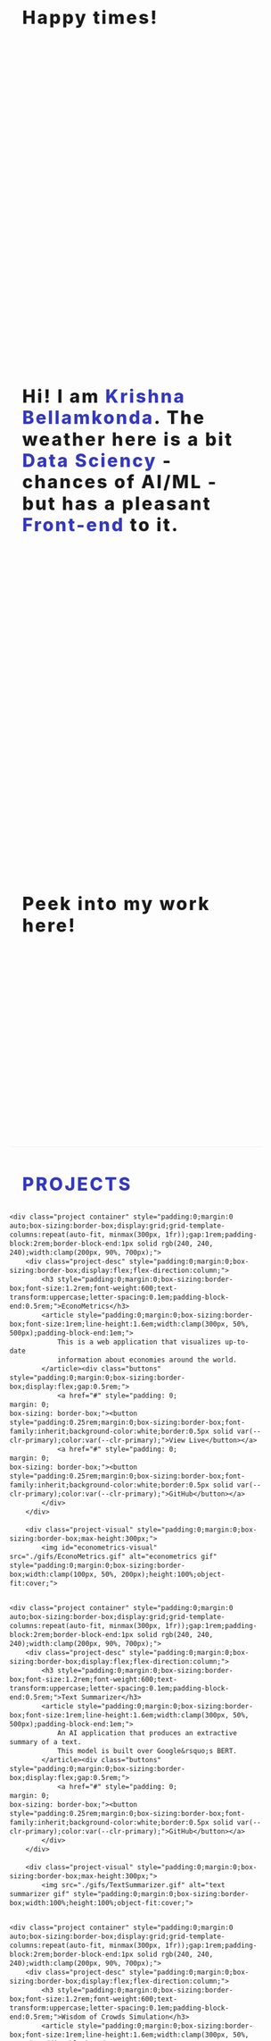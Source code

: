 <!DOCTYPE html>
<html lang="en" style="padding:0;margin:0;box-sizing:border-box;font-family:'Montserrat', sans-serif;font-size:16px;--clr-primary:#3439bd;">
<head style="padding: 0;
    margin: 0;
    box-sizing: border-box;">
<meta charset="UTF-8" style="padding: 0;
    margin: 0;
    box-sizing: border-box;">
<meta http-equiv="X-UA-Compatible" content="IE=edge" style="padding: 0;
    margin: 0;
    box-sizing: border-box;">
<meta name="viewport" content="width=device-width, initial-scale=1.0" style="padding: 0;
    margin: 0;
    box-sizing: border-box;">
<link rel="stylesheet" href="./index.css" style="padding: 0;
    margin: 0;
    box-sizing: border-box;">
<title style="padding: 0;
    margin: 0;
    box-sizing: border-box;">Github Profile</title>
<link rel="preconnect" href="https://fonts.googleapis.com" style="padding: 0;
    margin: 0;
    box-sizing: border-box;">
<link rel="preconnect" href="https://fonts.gstatic.com" crossorigin style="padding: 0;
    margin: 0;
    box-sizing: border-box;">
<link href="https://fonts.googleapis.com/css2?family=Montserrat&amp;display=swap" rel="stylesheet" style="padding: 0;
    margin: 0;
    box-sizing: border-box;">
</head>
<body style="padding: 0;
    margin: 0;
    box-sizing: border-box;">
 
   <section class="banner-page container" style="padding:0;margin:0 auto;box-sizing:border-box;padding-block:3rem;border-block-end:1px solid rgb(240, 240, 240);width:clamp(200px, 90%, 700px);min-height:60vh;display:flex;flex-direction:column;justify-content:space-around;"><article class="container" style="padding:0;margin:0 auto;box-sizing:border-box;font-size:1.8rem;line-height:1.2em;width:clamp(200px, 90%, 700px);letter-spacing:0.1em;"><h2 style="padding:0;margin:0;box-sizing:border-box;font-size:2rem;line-height:1.2em;font-weight:800;padding-block-end:1rem;">Happy times!</h2>
        </article><article class="container" style="padding:0;margin:0 auto;box-sizing:border-box;font-size:1.8rem;line-height:1.2em;width:clamp(200px, 90%, 700px);letter-spacing:0.1em;"><h2 style="padding:0;margin:0;box-sizing:border-box;font-size:2rem;line-height:1.2em;font-weight:800;padding-block-end:1rem;">Hi! I am <span style="padding:0;margin:0;box-sizing:border-box;color:var(--clr-primary);">Krishna Bellamkonda</span>.
                The weather here is a bit <span style="padding:0;margin:0;box-sizing:border-box;color:var(--clr-primary);">Data Sciency</span> - chances of AI/ML -
                but has a pleasant <span style="padding:0;margin:0;box-sizing:border-box;color:var(--clr-primary);">Front-end</span> to it.
            </h2>
        </article><article class="container" style="padding:0;margin:0 auto;box-sizing:border-box;font-size:1.8rem;line-height:1.2em;width:clamp(200px, 90%, 700px);letter-spacing:0.1em;"><h2 style="padding:0;margin:0;box-sizing:border-box;font-size:2rem;line-height:1.2em;font-weight:800;padding-block-end:1rem;">Peek into my work here!</h2>
        </article></section><section class="projects container" style="padding:0;margin:0 auto;box-sizing:border-box;padding-block:3rem;border-block-end:none;display:grid;width:clamp(200px, 90%, 700px);"><h2 class="title container" style="padding:0;margin:0 auto;box-sizing:border-box;font-size:2rem;line-height:1.2em;font-weight:800;padding-block-end:1rem;color:var(--clr-primary);width:clamp(200px, 90%, 700px);text-transform:uppercase;letter-spacing:0.1em;">Projects</h2>
 
    <div class="project container" style="padding:0;margin:0 auto;box-sizing:border-box;display:grid;grid-template-columns:repeat(auto-fit, minmax(300px, 1fr));gap:1rem;padding-block:2rem;border-block-end:1px solid rgb(240, 240, 240);width:clamp(200px, 90%, 700px);">
        <div class="project-desc" style="padding:0;margin:0;box-sizing:border-box;display:flex;flex-direction:column;">
            <h3 style="padding:0;margin:0;box-sizing:border-box;font-size:1.2rem;font-weight:600;text-transform:uppercase;letter-spacing:0.1em;padding-block-end:0.5rem;">EconoMetrics</h3>
            <article style="padding:0;margin:0;box-sizing:border-box;font-size:1rem;line-height:1.6em;width:clamp(300px, 50%, 500px);padding-block-end:1em;">
                This is a web application that visualizes up-to-date
                information about economies around the world.
            </article><div class="buttons" style="padding:0;margin:0;box-sizing:border-box;display:flex;gap:0.5rem;">
                <a href="#" style="padding: 0;
    margin: 0;
    box-sizing: border-box;"><button style="padding:0.25rem;margin:0;box-sizing:border-box;font-family:inherit;background-color:white;border:0.5px solid var(--clr-primary);color:var(--clr-primary);">View Live</button></a>
                <a href="#" style="padding: 0;
    margin: 0;
    box-sizing: border-box;"><button style="padding:0.25rem;margin:0;box-sizing:border-box;font-family:inherit;background-color:white;border:0.5px solid var(--clr-primary);color:var(--clr-primary);">GitHub</button></a>
            </div>
        </div>
 
        <div class="project-visual" style="padding:0;margin:0;box-sizing:border-box;max-height:300px;">
            <img id="econometrics-visual" src="./gifs/EconoMetrics.gif" alt="econometrics gif" style="padding:0;margin:0;box-sizing:border-box;width:clamp(100px, 50%, 200px);height:100%;object-fit:cover;">
</div>
    </div>
 
    <div class="project container" style="padding:0;margin:0 auto;box-sizing:border-box;display:grid;grid-template-columns:repeat(auto-fit, minmax(300px, 1fr));gap:1rem;padding-block:2rem;border-block-end:1px solid rgb(240, 240, 240);width:clamp(200px, 90%, 700px);">
        <div class="project-desc" style="padding:0;margin:0;box-sizing:border-box;display:flex;flex-direction:column;">
            <h3 style="padding:0;margin:0;box-sizing:border-box;font-size:1.2rem;font-weight:600;text-transform:uppercase;letter-spacing:0.1em;padding-block-end:0.5rem;">Text Summarizer</h3>
            <article style="padding:0;margin:0;box-sizing:border-box;font-size:1rem;line-height:1.6em;width:clamp(300px, 50%, 500px);padding-block-end:1em;">
                An AI application that produces an extractive summary of a text.
                This model is built over Google&rsquo;s BERT.
            </article><div class="buttons" style="padding:0;margin:0;box-sizing:border-box;display:flex;gap:0.5rem;">
                <a href="#" style="padding: 0;
    margin: 0;
    box-sizing: border-box;"><button style="padding:0.25rem;margin:0;box-sizing:border-box;font-family:inherit;background-color:white;border:0.5px solid var(--clr-primary);color:var(--clr-primary);">GitHub</button></a>
            </div>
        </div>
 
        <div class="project-visual" style="padding:0;margin:0;box-sizing:border-box;max-height:300px;">
            <img src="./gifs/TextSummarizer.gif" alt="text summarizer gif" style="padding:0;margin:0;box-sizing:border-box;width:100%;height:100%;object-fit:cover;">
</div>
    </div>
 
    <div class="project container" style="padding:0;margin:0 auto;box-sizing:border-box;display:grid;grid-template-columns:repeat(auto-fit, minmax(300px, 1fr));gap:1rem;padding-block:2rem;border-block-end:1px solid rgb(240, 240, 240);width:clamp(200px, 90%, 700px);">
        <div class="project-desc" style="padding:0;margin:0;box-sizing:border-box;display:flex;flex-direction:column;">
            <h3 style="padding:0;margin:0;box-sizing:border-box;font-size:1.2rem;font-weight:600;text-transform:uppercase;letter-spacing:0.1em;padding-block-end:0.5rem;">Wisdom of Crowds Simulation</h3>
            <article style="padding:0;margin:0;box-sizing:border-box;font-size:1rem;line-height:1.6em;width:clamp(300px, 50%, 500px);padding-block-end:1em;">
                This project is an exploration into the question - "Is the crowd more intelligent than the most intelligent individual in the crowd?".
                A randomized computer simulation is designed to answer this.
            </article><div class="buttons" style="padding:0;margin:0;box-sizing:border-box;display:flex;gap:0.5rem;">
                <a href="#" style="padding: 0;
    margin: 0;
    box-sizing: border-box;"><button style="padding:0.25rem;margin:0;box-sizing:border-box;font-family:inherit;background-color:white;border:0.5px solid var(--clr-primary);color:var(--clr-primary);">GitHub</button></a>
            </div>
        </div>
 
        <div class="project-visual container" style="padding:0;margin:0 auto;box-sizing:border-box;width:clamp(200px, 90%, 700px);max-height:300px;">
            <img src="./gifs/wisdom_of_crowds_simulation.gif" alt="wisdom of crowds gif" style="padding:0;margin:0;box-sizing:border-box;width:100%;height:100%;object-fit:cover;">
</div>
    </div>
 
 
    </section><section class="other-projects container" style="padding:0;margin:0 auto;box-sizing:border-box;padding-block:3rem;border-block-end:1px solid rgb(240, 240, 240);width:clamp(200px, 90%, 700px);"><h2 class="title" style="padding:0;margin:0;box-sizing:border-box;font-size:2rem;line-height:1.2em;font-weight:800;padding-block-end:1rem;color:var(--clr-primary);text-transform:uppercase;letter-spacing:0.1em;">Other Interesting Projects</h2>
    <ul style="padding:0;margin:0;box-sizing:border-box;list-style:none;display:grid;grid-template-columns:repeat(auto-fit, minmax(200px, 1fr));gap:1rem;">
<a href="#" style="padding:0;margin:0;box-sizing:border-box;text-decoration:none;color:black;">
            <li style="padding: 0;
    margin: 0;
    box-sizing: border-box;">Wildfire simulation</li>
        </a>
        <a href="#" style="padding:0;margin:0;box-sizing:border-box;text-decoration:none;color:black;">
            <li style="padding: 0;
    margin: 0;
    box-sizing: border-box;">Birthday Application</li>
        </a>
        <a href="#" style="padding:0;margin:0;box-sizing:border-box;text-decoration:none;color:black;">
            <li style="padding: 0;
    margin: 0;
    box-sizing: border-box;">Global News Markdown</li>
        </a>
        <a href="#" style="padding:0;margin:0;box-sizing:border-box;text-decoration:none;color:black;">
            <li style="padding: 0;
    margin: 0;
    box-sizing: border-box;">Dimensionality Reduction Notebook</li>
        </a>
        <a href="#" style="padding:0;margin:0;box-sizing:border-box;text-decoration:none;color:black;">
            <li style="padding: 0;
    margin: 0;
    box-sizing: border-box;">Dimensionality Reduction Notebook</li>
        </a>
        <a href="#" style="padding:0;margin:0;box-sizing:border-box;text-decoration:none;color:black;">
            <li style="padding: 0;
    margin: 0;
    box-sizing: border-box;">Dimensionality Reduction Notebook</li>
        </a>
        <a href="#" style="padding:0;margin:0;box-sizing:border-box;text-decoration:none;color:black;">
            <li style="padding: 0;
    margin: 0;
    box-sizing: border-box;">Dimensionality Reduction Notebook</li>
        </a>
    </ul></section><details class="news-section container" style="padding:0;margin:0 auto;box-sizing:border-box;border-block-end:1px solid rgb(240, 240, 240);padding-block:3rem;width:clamp(200px, 90%, 700px);"><summary class="title" style="padding:0;margin:0;box-sizing:border-box;font-size:2rem;line-height:1.2em;font-weight:800;color:var(--clr-primary);text-transform:uppercase;letter-spacing:0.1em;"> Bored of my projects? Here's whats going around the 
           world!
        </summary><img id="news-section-svg" src="https://global-news-markdown-app.vercel.app/" width="100%" height="500px" style="padding:0;margin:0;box-sizing:border-box;width:100%;height:500px;object-fit:cover;"></details><section class="skills-section container" style="padding:0;margin:0 auto;box-sizing:border-box;padding-block:3rem;border-block-end:1px solid rgb(240, 240, 240);width:clamp(200px, 90%, 700px);"><h2 class="title" style="padding:0;margin:0;box-sizing:border-box;font-size:2rem;line-height:1.2em;font-weight:800;padding-block-end:1rem;color:var(--clr-primary);text-transform:uppercase;letter-spacing:0.1em;">Skills</h2>
       <ul class="skills" style="padding:0;margin:0;box-sizing:border-box;list-style:none;display:grid;grid-template-columns:repeat(auto-fit, minmax(100px, 1fr));gap:1rem;">
<div class="front-end" style="padding: 0;
    margin: 0;
    box-sizing: border-box;">
                <h3 style="padding:0;margin:0;box-sizing:border-box;font-size:1.2rem;font-weight:600;text-transform:uppercase;letter-spacing:0.1em;padding-block-end:0.5rem;">Front-end</h3>
                <ul class="skills-list" style="padding:0;margin:0;box-sizing:border-box;display:flex;flex-direction:column;gap:0.5rem;">
<li style="padding:0;margin:0;box-sizing:border-box;display:flex;flex-direction:column;">
                    React
 
                </li>
 
                <li style="padding:0;margin:0;box-sizing:border-box;display:flex;flex-direction:column;">
                    JavaScript
 
                </li>
 
                <li style="padding:0;margin:0;box-sizing:border-box;display:flex;flex-direction:column;">
                    HTML
 
                </li>
 
                <li style="padding:0;margin:0;box-sizing:border-box;display:flex;flex-direction:column;">
                    Sass
 
                </li>
 
 
                </ul>
</div>
 
            <div class="data-science" style="padding: 0;
    margin: 0;
    box-sizing: border-box;">
                <h3 style="padding:0;margin:0;box-sizing:border-box;font-size:1.2rem;font-weight:600;text-transform:uppercase;letter-spacing:0.1em;padding-block-end:0.5rem;">Data Science</h3>
                <ul class="skills-list" style="padding:0;margin:0;box-sizing:border-box;display:flex;flex-direction:column;gap:0.5rem;">
<li style="padding:0;margin:0;box-sizing:border-box;display:flex;flex-direction:column;">TensorFlow</li>
                    <li style="padding:0;margin:0;box-sizing:border-box;display:flex;flex-direction:column;">Pandas</li>
                    <li style="padding:0;margin:0;box-sizing:border-box;display:flex;flex-direction:column;">Numpy</li>
                    <li style="padding:0;margin:0;box-sizing:border-box;display:flex;flex-direction:column;">Sklearn</li>
                    <li style="padding:0;margin:0;box-sizing:border-box;display:flex;flex-direction:column;">Scrapy &amp; BeautifulSoup</li>
                    <li style="padding:0;margin:0;box-sizing:border-box;display:flex;flex-direction:column;">Matplotlib &amp; Seaborn</li>
                </ul>
</div>
 
            <div class="ai-ml" style="padding: 0;
    margin: 0;
    box-sizing: border-box;">
                <h3 style="padding:0;margin:0;box-sizing:border-box;font-size:1.2rem;font-weight:600;text-transform:uppercase;letter-spacing:0.1em;padding-block-end:0.5rem;">A.I / ML</h3>
                <ul class="skills-list" style="padding:0;margin:0;box-sizing:border-box;display:flex;flex-direction:column;gap:0.5rem;">
<li style="padding:0;margin:0;box-sizing:border-box;display:flex;flex-direction:column;">TensorFlow</li>
                    <li style="padding:0;margin:0;box-sizing:border-box;display:flex;flex-direction:column;">Sklearn</li>
                    <li style="padding:0;margin:0;box-sizing:border-box;display:flex;flex-direction:column;">XGboost</li>
                    <li style="padding:0;margin:0;box-sizing:border-box;display:flex;flex-direction:column;">Scipy</li>
                    <li style="padding:0;margin:0;box-sizing:border-box;display:flex;flex-direction:column;">Numpy</li>
                    <li style="padding:0;margin:0;box-sizing:border-box;display:flex;flex-direction:column;">Pandas</li>
                </ul>
</div>
 
 
       </ul></section><section class="connect-with-me container" style="padding:0;margin:0 auto;box-sizing:border-box;padding-block:3rem;border-block-end:1px solid rgb(240, 240, 240);width:clamp(200px, 90%, 700px);"><h2 class="title" style="padding:0;margin:0;box-sizing:border-box;font-size:2rem;line-height:1.2em;font-weight:800;padding-block-end:1rem;color:var(--clr-primary);text-transform:uppercase;letter-spacing:0.1em;">Connect with me</h2>
        <ul class="connections-list" style="padding:0;margin:0;box-sizing:border-box;display:flex;justify-content:space-between;">
<a href style="padding: 0;
    margin: 0;
    box-sizing: border-box;"><svg width="75" height="75" viewbox="0 0 75 75" fill="none" xmlns="http://www.w3.org/2000/svg" style="padding:0;margin:0;box-sizing:border-box;width:35px;height:35px;"><path d="M37.4999 6.75689C47.5129 6.75689 48.6988 6.795 52.6531 6.97541C56.3093 7.14228 58.2949 7.75319 59.6164 8.2666C61.3667 8.94687 62.616 9.75963 63.9282 11.0718C65.2404 12.384 66.0531 13.6333 66.7333 15.3836C67.2468 16.7051 67.8577 18.6907 68.0246 22.3468C68.205 26.3012 68.2431 27.4871 68.2431 37.5001C68.2431 47.5131 68.205 48.699 68.0246 52.6532C67.8577 56.3094 67.2468 58.295 66.7333 59.6166C66.0531 61.3668 65.2404 62.6162 63.9282 63.9284C62.616 65.2405 61.3667 66.0533 59.6164 66.7334C58.2949 67.247 56.3093 67.8579 52.6531 68.0247C48.6994 68.2051 47.5135 68.2433 37.4999 68.2433C27.4864 68.2433 26.3004 68.2051 22.3468 68.0247C18.6906 67.8579 16.705 67.247 15.3836 66.7334C13.6332 66.0533 12.3838 65.2405 11.0716 63.9284C9.75948 62.6162 8.94672 61.3668 8.2666 59.6166C7.75304 58.295 7.14213 56.3094 6.97527 52.6534C6.79485 48.699 6.75674 47.5131 6.75674 37.5001C6.75674 27.4871 6.79485 26.3012 6.97527 22.3469C7.14213 18.6907 7.75304 16.7051 8.2666 15.3836C8.94672 13.6333 9.75948 12.384 11.0716 11.0718C12.3838 9.75963 13.6332 8.94687 15.3836 8.2666C16.705 7.75319 18.6906 7.14228 22.3466 6.97541C26.301 6.795 27.4869 6.75689 37.4999 6.75689ZM37.4999 0C27.3155 0 26.0386 0.0431684 22.0388 0.225666C18.0472 0.407867 15.3214 1.0417 12.9359 1.96878C10.47 2.92711 8.37868 4.20936 6.29395 6.2941C4.20921 8.37883 2.92697 10.4701 1.96863 12.9361C1.04155 15.3215 0.407718 18.0474 0.225518 22.0389C0.0430195 26.0386 0 27.3156 0 37.5001C0 47.6845 0.0430195 48.9616 0.225518 52.9612C0.407718 56.9528 1.04155 59.6786 1.96863 62.0641C2.92697 64.5299 4.20921 66.6213 6.29395 68.706C8.37868 70.7908 10.47 72.073 12.9359 73.0314C15.3214 73.9585 18.0472 74.5923 22.0388 74.7745C26.0386 74.957 27.3155 75 37.4999 75C47.6844 75 48.9614 74.957 52.9611 74.7745C56.9526 74.5923 59.6785 73.9585 62.0639 73.0314C64.5299 72.073 66.6212 70.7908 68.7059 68.706C70.7906 66.6213 72.0729 64.53 73.0312 62.0641C73.9583 59.6786 74.5921 56.9528 74.7743 52.9612C74.9568 48.9616 75 47.6845 75 37.5001C75 27.3156 74.9568 26.0386 74.7743 22.0389C74.5921 18.0474 73.9583 15.3215 73.0312 12.9361C72.0729 10.4701 70.7906 8.37883 68.7059 6.2941C66.6212 4.20936 64.5299 2.92711 62.0639 1.96878C59.6785 1.0417 56.9526 0.407867 52.9611 0.225666C48.9614 0.0431684 47.6844 0 37.4999 0ZM37.4999 18.2433C26.8647 18.2433 18.2431 26.8649 18.2431 37.5001C18.2431 48.1353 26.8647 56.7569 37.4999 56.7569C48.1351 56.7569 56.7567 48.1353 56.7567 37.5001C56.7567 26.8649 48.1351 18.2433 37.4999 18.2433ZM37.4999 50.0001C30.5964 50.0001 24.9999 44.4036 24.9999 37.5001C24.9999 30.5966 30.5964 25 37.4999 25C44.4034 25 50 30.5966 50 37.5001C50 44.4036 44.4034 50.0001 37.4999 50.0001ZM62.0175 17.4824C62.0175 19.9678 60.0029 21.9825 57.5175 21.9825C55.0322 21.9825 53.0175 19.9678 53.0175 17.4824C53.0175 14.9971 55.0322 12.9825 57.5175 12.9825C60.0029 12.9825 62.0175 14.9971 62.0175 17.4824Z" fill="#0A0A08" style="padding: 0;
    margin: 0;
    box-sizing: border-box;"></path></svg></a>
            <a href style="padding: 0;
    margin: 0;
    box-sizing: border-box;"><svg width="75" height="75" viewbox="0 0 75 75" fill="none" xmlns="http://www.w3.org/2000/svg" style="padding:0;margin:0;box-sizing:border-box;width:35px;height:35px;"><g clip-path="url(#clip0)" style="padding: 0;
    margin: 0;
    box-sizing: border-box;"><path d="M70.8606 75.0003C73.1464 75.0003 75 73.147 75 70.8609V4.13936C75 1.85303 73.1464 0 70.8606 0H4.13936C1.85273 0 0 1.85303 0 4.13936V70.8609C0 73.147 1.85273 75.0003 4.13936 75.0003H70.8606Z" fill="#395185" style="padding: 0;
    margin: 0;
    box-sizing: border-box;"></path><path d="M51.7485 75.0003V45.9562H61.4977L62.9572 34.6374H51.7485V27.4104C51.7485 24.1333 52.6588 21.9 57.3583 21.9L63.3522 21.8974V11.7738C62.3151 11.6358 58.7572 11.3276 54.6182 11.3276C45.9762 11.3276 40.06 16.6025 40.06 26.2898V34.6374H30.2859V45.9562H40.06V75.0003H51.7485Z" fill="white" style="padding: 0;
    margin: 0;
    box-sizing: border-box;"></path></g><defs style="padding: 0;
    margin: 0;
    box-sizing: border-box;"><clippath id="clip0" style="padding: 0;
    margin: 0;
    box-sizing: border-box;"><rect width="75" height="75" fill="white" style="padding: 0;
    margin: 0;
    box-sizing: border-box;"></rect></clippath></defs></svg></a>
            <a href style="padding: 0;
    margin: 0;
    box-sizing: border-box;"><svg width="75" height="75" viewbox="0 0 75 75" fill="none" xmlns="http://www.w3.org/2000/svg" style="padding:0;margin:0;box-sizing:border-box;width:35px;height:35px;"><path d="M37.5003 0C16.7922 0 0 17.192 0 38.4003C0 55.3666 10.745 69.7607 25.645 74.8383C27.5191 75.1937 28.2072 74.0053 28.2072 72.991C28.2072 72.0753 28.1724 69.0504 28.1563 65.8417C17.7237 68.1646 15.5223 61.3109 15.5223 61.3109C13.8164 56.8724 11.3585 55.6922 11.3585 55.6922C7.95612 53.3088 11.615 53.3578 11.615 53.3578C15.3807 53.6287 17.3635 57.315 17.3635 57.315C20.7081 63.1855 26.1362 61.4883 28.2761 60.5071C28.6127 58.0253 29.5846 56.3312 30.657 55.3723C22.3277 54.4013 13.5717 51.1086 13.5717 36.3947C13.5717 32.2023 15.0366 28.7767 17.4355 26.0875C17.0462 25.1203 15.7626 21.2147 17.7988 15.9253C17.7988 15.9253 20.9478 14.8933 28.1141 19.8615C31.1054 19.0107 34.3134 18.584 37.5003 18.5694C40.6872 18.584 43.8977 19.0107 46.8946 19.8615C54.0522 14.8933 57.1969 15.9253 57.1969 15.9253C59.238 21.2147 57.9538 25.1203 57.5645 26.0875C59.969 28.7767 61.4239 32.2023 61.4239 36.3947C61.4239 51.1436 52.6512 54.3911 44.3008 55.3418C45.6458 56.5334 46.8443 58.8704 46.8443 62.453C46.8443 67.591 46.8009 71.7262 46.8009 72.991C46.8009 74.0129 47.4759 75.2103 49.3767 74.8332C64.2687 69.7499 75 55.3609 75 38.4003C75 17.192 58.2103 0 37.5003 0ZM14.0451 54.7021C13.9625 54.8928 13.6694 54.9501 13.4024 54.8191C13.1304 54.6938 12.9776 54.4337 13.0658 54.2423C13.1465 54.0458 13.4402 53.9911 13.7116 54.1228C13.9842 54.248 14.1395 54.5107 14.0451 54.7021ZM15.8897 56.3875C15.7108 56.5573 15.3612 56.4784 15.124 56.2101C14.8787 55.9424 14.8328 55.5843 15.0141 55.412C15.1985 55.2422 15.5376 55.3217 15.7835 55.5894C16.0288 55.8603 16.0766 56.2158 15.8897 56.3875ZM17.1551 58.5439C16.9254 58.7073 16.5497 58.5541 16.3174 58.2126C16.0877 57.8711 16.0877 57.4616 16.3224 57.2976C16.5553 57.1335 16.9254 57.281 17.1607 57.62C17.3899 57.9671 17.3899 58.3767 17.1551 58.5439ZM19.2953 61.0414C19.0898 61.2735 18.652 61.2111 18.3315 60.8945C18.0037 60.5848 17.9124 60.1454 18.1185 59.9133C18.3266 59.6805 18.7669 59.746 19.0898 60.0602C19.4152 60.3692 19.5145 60.8118 19.2953 61.0414ZM22.0613 61.8845C21.9706 62.1852 21.549 62.322 21.1242 62.1941C20.7001 62.0625 20.4225 61.7102 20.5082 61.4063C20.5964 61.1036 21.0199 60.9611 21.4477 61.0979C21.8713 61.2289 22.1495 61.5786 22.0613 61.8845ZM25.2091 62.2421C25.2196 62.5588 24.8594 62.8214 24.4136 62.8271C23.9652 62.8373 23.6026 62.581 23.5976 62.2694C23.5976 61.9496 23.9497 61.6895 24.3981 61.6819C24.8439 61.673 25.2091 61.9273 25.2091 62.2421ZM28.3014 62.1207C28.3548 62.4298 28.0449 62.7471 27.6022 62.8316C27.1669 62.913 26.7638 62.7223 26.7086 62.4158C26.6545 62.0991 26.97 61.7818 27.4047 61.6997C27.8481 61.6209 28.2449 61.8066 28.3014 62.1207Z" fill="#161614" style="padding: 0;
    margin: 0;
    box-sizing: border-box;"></path></svg></a>
        </ul></section>
</body>
</html>
